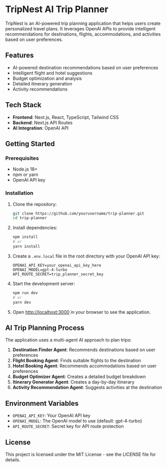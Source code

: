# TripNest AI Trip Planner

TripNest is an AI-powered trip planning application that helps users create personalized travel plans. It leverages OpenAI APIs to provide intelligent recommendations for destinations, flights, accommodations, and activities based on user preferences.

## Features

- AI-powered destination recommendations based on user preferences
- Intelligent flight and hotel suggestions
- Budget optimization and analysis
- Detailed itinerary generation
- Activity recommendations

## Tech Stack

- **Frontend**: Next.js, React, TypeScript, Tailwind CSS
- **Backend**: Next.js API Routes
- **AI Integration**: OpenAI API

## Getting Started

### Prerequisites

- Node.js 18+
- npm or yarn
- OpenAI API key

### Installation

1. Clone the repository:
   ```bash
   git clone https://github.com/yourusername/trip-planner.git
   cd trip-planner
   ```

2. Install dependencies:
   ```bash
   npm install
   # or
   yarn install
   ```

3. Create a `.env.local` file in the root directory with your OpenAI API key:
   ```
   OPENAI_API_KEY=your_openai_api_key_here
   OPENAI_MODEL=gpt-4-turbo
   API_ROUTE_SECRET=trip_planner_secret_key
   ```

4. Start the development server:
   ```bash
   npm run dev
   # or
   yarn dev
   ```

5. Open [http://localhost:3000](http://localhost:3000) in your browser to see the application.

## AI Trip Planning Process

The application uses a multi-agent AI approach to plan trips:

1. **Destination Finder Agent**: Recommends destinations based on user preferences
2. **Flight Booking Agent**: Finds suitable flights to the destination
3. **Hotel Booking Agent**: Recommends accommodations based on user preferences
4. **Budget Optimizer Agent**: Creates a detailed budget breakdown
5. **Itinerary Generator Agent**: Creates a day-by-day itinerary
6. **Activity Recommendation Agent**: Suggests activities at the destination

## Environment Variables

- `OPENAI_API_KEY`: Your OpenAI API key
- `OPENAI_MODEL`: The OpenAI model to use (default: gpt-4-turbo)
- `API_ROUTE_SECRET`: Secret key for API route protection

## License

This project is licensed under the MIT License - see the LICENSE file for details.
